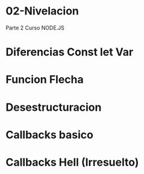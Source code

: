 # 02-Nivelacion
Parte 2 Curso NODE.JS
# Diferencias Const let Var
# Funcion Flecha
# Desestructuracion
# Callbacks basico
# Callbacks Hell (Irresuelto)
